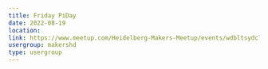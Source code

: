 ```yaml
---
title: Friday PiDay
date: 2022-08-19
location: 
link: https://www.meetup.com/Heidelberg-Makers-Meetup/events/wdbltsydclbzb/
usergroup: makershd
type: usergroup
---
```


